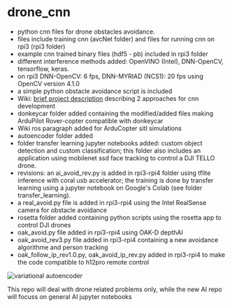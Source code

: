 # drone_cnn
* python cnn files for drone obstacles avoidance.
* files include training cnn (avcNet folder) and files for running cnn on rpi3 (rpi3 folder)
* example cnn trained binary files (hdf5 - pb) included in rpi3 folder
* different interference methods added: OpenVINO (Intel), DNN-OpenCV, tensorflow, keras.
* on rpi3 DNN-OpenCV: 6 fps, DNN-MYRIAD (NCS1): 20 fps using OpenCV version 4.1.0
* a simple python obstacle avoidance script is included
* Wiki: [brief project description](https://github.com/avncalst/drone_cnn/wiki) describing 2 approaches for cnn development
* donkeycar folder added containing the modified/added files making ArduPilot Rover-copter compatible with donkeycar
* Wiki ros paragraph added for ArduCopter sitl simulations
* autoencoder folder added
* folder transfer learning jupyter notebooks added: custom object detection and custom classification; this folder also includes an application using mobilenet ssd face tracking to control a DJI TELLO drone. 
* revisions: an ai_avoid_rev.py is added in rpi3-rpi4 folder using tflite inference with coral usb accelerator; the training is done by transfer learning using a jupyter notebook on Google's Colab (see folder transfer_learning).
* a real_avoid.py file is added in rpi3-rpi4 using the Intel RealSense camera for obstacle avoidance
* rosetta folder added containing python scripts using the rosetta app to control DJI drones
* oak_avoid.py file added in rpi3-rpi4 using OAK-D depthAI
* oak_avoid_rev3.py file added in rpi3-rpi4 containing a new avoidance algorithme and person tracking
* oak_follow_ip_rev1.0.py, oak_avoid_ip_rev.py added in rpi3-rpi4 to make the code compatible to h12pro remote control

![variational autoencoder](https://github.com/avncalst/drone_cnn/blob/master/images/test29.png)

This repo will deal with drone related problems only, while the new AI repo will focuss on general AI jupyter notebooks

